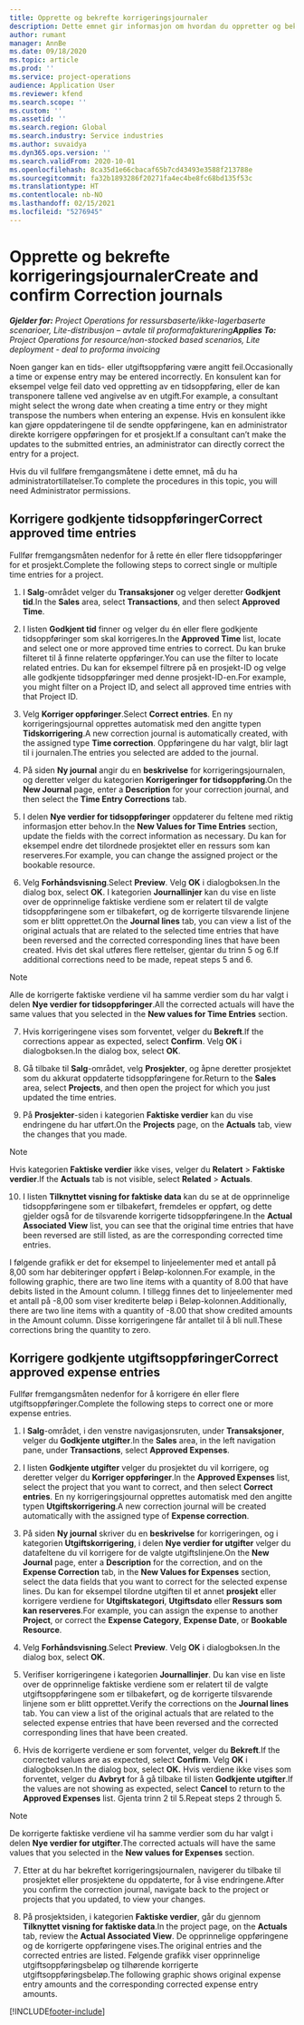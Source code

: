 ```yaml
---
title: Opprette og bekrefte korrigeringsjournaler
description: Dette emnet gir informasjon om hvordan du oppretter og bekrefter en korrigeringsjournal.
author: rumant
manager: AnnBe
ms.date: 09/18/2020
ms.topic: article
ms.prod: ''
ms.service: project-operations
audience: Application User
ms.reviewer: kfend
ms.search.scope: ''
ms.custom: ''
ms.assetid: ''
ms.search.region: Global
ms.search.industry: Service industries
ms.author: suvaidya
ms.dyn365.ops.version: ''
ms.search.validFrom: 2020-10-01
ms.openlocfilehash: 8ca35d1e66cbacaf65b7cd43493e3588f213788e
ms.sourcegitcommit: fa32b1893286f20271fa4ec4be8fc68bd135f53c
ms.translationtype: HT
ms.contentlocale: nb-NO
ms.lasthandoff: 02/15/2021
ms.locfileid: "5276945"
---
```

# <a name="create-and-confirm-correction-journals"></a><span data-ttu-id="39e38-103">Opprette og bekrefte korrigeringsjournaler</span><span class="sxs-lookup"><span data-stu-id="39e38-103">Create and confirm Correction journals</span></span>

<span data-ttu-id="39e38-104">_**Gjelder for:** Project Operations for ressursbaserte/ikke-lagerbaserte scenarioer, Lite-distribusjon – avtale til proformafakturering_</span><span class="sxs-lookup"><span data-stu-id="39e38-104">_**Applies To:** Project Operations for resource/non-stocked based scenarios, Lite deployment - deal to proforma invoicing_</span></span>

<span data-ttu-id="39e38-105">Noen ganger kan en tids- eller utgiftsoppføring være angitt feil.</span><span class="sxs-lookup"><span data-stu-id="39e38-105">Occasionally a time or expense entry may be entered incorrectly.</span></span> <span data-ttu-id="39e38-106">En konsulent kan for eksempel velge feil dato ved oppretting av en tidsoppføring, eller de kan transponere tallene ved angivelse av en utgift.</span><span class="sxs-lookup"><span data-stu-id="39e38-106">For example, a consultant might select the wrong date when creating a time entry or they might transpose the numbers when entering an expense.</span></span> <span data-ttu-id="39e38-107">Hvis en konsulent ikke kan gjøre oppdateringene til de sendte oppføringene, kan en administrator direkte korrigere oppføringen for et prosjekt.</span><span class="sxs-lookup"><span data-stu-id="39e38-107">If a consultant can’t make the updates to the submitted entries, an administrator can directly correct the entry for a project.</span></span>

<span data-ttu-id="39e38-108">Hvis du vil fullføre fremgangsmåtene i dette emnet, må du ha administratortillatelser.</span><span class="sxs-lookup"><span data-stu-id="39e38-108">To complete the procedures in this topic, you will need Administrator permissions.</span></span>

## <a name="correct-approved-time-entries"></a><span data-ttu-id="39e38-109">Korrigere godkjente tidsoppføringer</span><span class="sxs-lookup"><span data-stu-id="39e38-109">Correct approved time entries</span></span>     

<span data-ttu-id="39e38-110">Fullfør fremgangsmåten nedenfor for å rette én eller flere tidsoppføringer for et prosjekt.</span><span class="sxs-lookup"><span data-stu-id="39e38-110">Complete the following steps to correct single or multiple time entries for a project.</span></span>

1. <span data-ttu-id="39e38-111">I **Salg**-området velger du **Transaksjoner** og velger deretter **Godkjent tid**.</span><span class="sxs-lookup"><span data-stu-id="39e38-111">In the **Sales** area, select **Transactions**, and then select **Approved Time**.</span></span> 

2. <span data-ttu-id="39e38-112">I listen **Godkjent tid** finner og velger du én eller flere godkjente tidsoppføringer som skal korrigeres.</span><span class="sxs-lookup"><span data-stu-id="39e38-112">In the **Approved Time** list, locate and select one or more approved time entries to correct.</span></span> <span data-ttu-id="39e38-113">Du kan bruke filteret til å finne relaterte oppføringer.</span><span class="sxs-lookup"><span data-stu-id="39e38-113">You can use the filter to locate related entries.</span></span> <span data-ttu-id="39e38-114">Du kan for eksempel filtrere på en prosjekt-ID og velge alle godkjente tidsoppføringer med denne prosjekt-ID-en.</span><span class="sxs-lookup"><span data-stu-id="39e38-114">For example, you might filter on a Project ID, and select all approved time entries with that Project ID.</span></span>

3. <span data-ttu-id="39e38-115">Velg **Korriger oppføringer**.</span><span class="sxs-lookup"><span data-stu-id="39e38-115">Select **Correct entries**.</span></span> <span data-ttu-id="39e38-116">En ny korrigeringsjournal opprettes automatisk med den angitte typen **Tidskorrigering**.</span><span class="sxs-lookup"><span data-stu-id="39e38-116">A new correction journal is automatically created, with the assigned type **Time correction**.</span></span> <span data-ttu-id="39e38-117">Oppføringene du har valgt, blir lagt til i journalen.</span><span class="sxs-lookup"><span data-stu-id="39e38-117">The entries you selected are added to the journal.</span></span> 

4. <span data-ttu-id="39e38-118">På siden **Ny journal** angir du en **beskrivelse** for korrigeringsjournalen, og deretter velger du kategorien **Korrigeringer for tidsoppføring**.</span><span class="sxs-lookup"><span data-stu-id="39e38-118">On the **New Journal** page, enter a **Description** for your correction journal, and then select the **Time Entry Corrections** tab.</span></span>  

5. <span data-ttu-id="39e38-119">I delen **Nye verdier for tidsoppføringer** oppdaterer du feltene med riktig informasjon etter behov.</span><span class="sxs-lookup"><span data-stu-id="39e38-119">In the **New Values for Time Entries** section, update the fields with the correct information as necessary.</span></span> <span data-ttu-id="39e38-120">Du kan for eksempel endre det tilordnede prosjektet eller en ressurs som kan reserveres.</span><span class="sxs-lookup"><span data-stu-id="39e38-120">For example, you can change the assigned project or the bookable resource.</span></span>

6. <span data-ttu-id="39e38-121">Velg **Forhåndsvisning**.</span><span class="sxs-lookup"><span data-stu-id="39e38-121">Select **Preview**.</span></span> <span data-ttu-id="39e38-122">Velg **OK** i dialogboksen.</span><span class="sxs-lookup"><span data-stu-id="39e38-122">In the dialog box, select **OK**.</span></span> <span data-ttu-id="39e38-123">I kategorien **Journallinjer** kan du vise en liste over de opprinnelige faktiske verdiene som er relatert til de valgte tidsoppføringene som er tilbakeført, og de korrigerte tilsvarende linjene som er blitt opprettet.</span><span class="sxs-lookup"><span data-stu-id="39e38-123">On the **Journal lines** tab, you can view a list of the original actuals that are related to the selected time entries that have been reversed and the corrected corresponding lines that have been created.</span></span> <span data-ttu-id="39e38-124">Hvis det skal utføres flere rettelser, gjentar du trinn 5 og 6.</span><span class="sxs-lookup"><span data-stu-id="39e38-124">If additional corrections need to be made, repeat steps 5 and 6.</span></span> 

> [!NOTE]
> <span data-ttu-id="39e38-125">Alle de korrigerte faktiske verdiene vil ha samme verdier som du har valgt i delen **Nye verdier for tidsoppføringer**.</span><span class="sxs-lookup"><span data-stu-id="39e38-125">All the corrected actuals will have the same values that you selected in the **New values for Time Entries** section.</span></span>

7. <span data-ttu-id="39e38-126">Hvis korrigeringene vises som forventet, velger du **Bekreft**.</span><span class="sxs-lookup"><span data-stu-id="39e38-126">If the corrections appear as expected, select **Confirm**.</span></span> <span data-ttu-id="39e38-127">Velg **OK** i dialogboksen.</span><span class="sxs-lookup"><span data-stu-id="39e38-127">In the dialog box, select **OK**.</span></span>

8. <span data-ttu-id="39e38-128">Gå tilbake til **Salg**-området, velg **Prosjekter**, og åpne deretter prosjektet som du akkurat oppdaterte tidsoppføringene for.</span><span class="sxs-lookup"><span data-stu-id="39e38-128">Return to the **Sales** area, select **Projects**, and then open the project for which you just updated the time entries.</span></span> 

9. <span data-ttu-id="39e38-129">På **Prosjekter**-siden i kategorien **Faktiske verdier** kan du vise endringene du har utført.</span><span class="sxs-lookup"><span data-stu-id="39e38-129">On the **Projects** page, on the **Actuals** tab, view the changes that you made.</span></span> 

> [!NOTE]
> <span data-ttu-id="39e38-130">Hvis kategorien **Faktiske verdier** ikke vises, velger du **Relatert** > **Faktiske verdier**.</span><span class="sxs-lookup"><span data-stu-id="39e38-130">If the **Actuals** tab is not visible, select **Related** > **Actuals**.</span></span>  

10. <span data-ttu-id="39e38-131">I listen **Tilknyttet visning for faktiske data** kan du se at de opprinnelige tidsoppføringene som er tilbakeført, fremdeles er oppført, og dette gjelder også for de tilsvarende korrigerte tidsoppføringene.</span><span class="sxs-lookup"><span data-stu-id="39e38-131">In the **Actual Associated View** list, you can see that the original time entries that have been reversed are still listed, as are the corresponding corrected time entries.</span></span> 

<span data-ttu-id="39e38-132">I følgende grafikk er det for eksempel to linjeelementer med et antall på 8,00 som har debiteringer oppført i Beløp-kolonnen.</span><span class="sxs-lookup"><span data-stu-id="39e38-132">For example, in the following graphic, there are two line items with a quantity of 8.00 that have debits listed in the Amount column.</span></span> <span data-ttu-id="39e38-133">I tillegg finnes det to linjeelementer med et antall på -8,00 som viser krediterte beløp i Beløp-kolonnen.</span><span class="sxs-lookup"><span data-stu-id="39e38-133">Additionally, there are two line items with a quantity of -8.00 that show credited amounts in the Amount column.</span></span> <span data-ttu-id="39e38-134">Disse korrigeringene får antallet til å bli null.</span><span class="sxs-lookup"><span data-stu-id="39e38-134">These corrections bring the quantity to zero.</span></span>

 
## <a name="correct-approved-expense-entries"></a><span data-ttu-id="39e38-135">Korrigere godkjente utgiftsoppføringer</span><span class="sxs-lookup"><span data-stu-id="39e38-135">Correct approved expense entries</span></span>

<span data-ttu-id="39e38-136">Fullfør fremgangsmåten nedenfor for å korrigere én eller flere utgiftsoppføringer.</span><span class="sxs-lookup"><span data-stu-id="39e38-136">Complete the following steps to correct one or more expense entries.</span></span> 

1. <span data-ttu-id="39e38-137">I **Salg**-området, i den venstre navigasjonsruten, under **Transaksjoner**, velger du **Godkjente utgifter**.</span><span class="sxs-lookup"><span data-stu-id="39e38-137">In the **Sales** area, in the left navigation pane, under **Transactions**, select **Approved Expenses**.</span></span>

2. <span data-ttu-id="39e38-138">I listen **Godkjente utgifter** velger du prosjektet du vil korrigere, og deretter velger du **Korriger oppføringer**.</span><span class="sxs-lookup"><span data-stu-id="39e38-138">In the **Approved Expenses** list, select the project that you want to correct, and then select **Correct entries**.</span></span> <span data-ttu-id="39e38-139">En ny korrigeringsjournal opprettes automatisk med den angitte typen **Utgiftskorrigering**.</span><span class="sxs-lookup"><span data-stu-id="39e38-139">A new correction journal will be created automatically with the assigned type of **Expense correction**.</span></span> 

3. <span data-ttu-id="39e38-140">På siden **Ny journal** skriver du en **beskrivelse** for korrigeringen, og i kategorien **Utgiftskorrigering**, i delen **Nye verdier for utgifter** velger du datafeltene du vil korrigere for de valgte utgiftslinjene.</span><span class="sxs-lookup"><span data-stu-id="39e38-140">On the **New Journal** page, enter a **Description** for the correction, and on the **Expense Correction** tab, in the **New Values for Expenses** section, select the data fields that you want to correct for the selected expense lines.</span></span> <span data-ttu-id="39e38-141">Du kan for eksempel tilordne utgiften til et annet **prosjekt** eller korrigere verdiene for **Utgiftskategori**, **Utgiftsdato** eller **Ressurs som kan reserveres**.</span><span class="sxs-lookup"><span data-stu-id="39e38-141">For example, you can assign the expense to another **Project**, or correct the **Expense Category**, **Expense Date**, or **Bookable Resource**.</span></span>

4. <span data-ttu-id="39e38-142">Velg **Forhåndsvisning**.</span><span class="sxs-lookup"><span data-stu-id="39e38-142">Select **Preview**.</span></span> <span data-ttu-id="39e38-143">Velg **OK** i dialogboksen.</span><span class="sxs-lookup"><span data-stu-id="39e38-143">In the dialog box, select **OK**.</span></span> 

5. <span data-ttu-id="39e38-144">Verifiser korrigeringene i kategorien **Journallinjer**. Du kan vise en liste over de opprinnelige faktiske verdiene som er relatert til de valgte utgiftsoppføringene som er tilbakeført, og de korrigerte tilsvarende linjene som er blitt opprettet.</span><span class="sxs-lookup"><span data-stu-id="39e38-144">Verify the corrections on the **Journal lines** tab. You can view a list of the original actuals that are related to the selected expense entries that have been reversed and the corrected corresponding lines that have been created.</span></span>

6. <span data-ttu-id="39e38-145">Hvis de korrigerte verdiene er som forventet, velger du **Bekreft**.</span><span class="sxs-lookup"><span data-stu-id="39e38-145">If the corrected values are as expected, select **Confirm**.</span></span> <span data-ttu-id="39e38-146">Velg **OK** i dialogboksen.</span><span class="sxs-lookup"><span data-stu-id="39e38-146">In the dialog box, select **OK.**</span></span> <span data-ttu-id="39e38-147">Hvis verdiene ikke vises som forventet, velger du **Avbryt** for å gå tilbake til listen **Godkjente utgifter**.</span><span class="sxs-lookup"><span data-stu-id="39e38-147">If the values are not showing as expected, select **Cancel** to return to the **Approved Expenses** list.</span></span> <span data-ttu-id="39e38-148">Gjenta trinn 2 til 5.</span><span class="sxs-lookup"><span data-stu-id="39e38-148">Repeat steps 2 through 5.</span></span> 

> [!NOTE]
> <span data-ttu-id="39e38-149">De korrigerte faktiske verdiene vil ha samme verdier som du har valgt i delen **Nye verdier for utgifter**.</span><span class="sxs-lookup"><span data-stu-id="39e38-149">The corrected actuals will have the same values that you selected in the **New values for Expenses** section.</span></span>

7. <span data-ttu-id="39e38-150">Etter at du har bekreftet korrigeringsjournalen, navigerer du tilbake til prosjektet eller prosjektene du oppdaterte, for å vise endringene.</span><span class="sxs-lookup"><span data-stu-id="39e38-150">After you confirm the correction journal, navigate back to the project or projects that you updated, to view your changes.</span></span>  

8. <span data-ttu-id="39e38-151">På prosjektsiden, i kategorien **Faktiske verdier**, går du gjennom **Tilknyttet visning for faktiske data**.</span><span class="sxs-lookup"><span data-stu-id="39e38-151">In the project page, on the **Actuals** tab, review the **Actual Associated View**.</span></span> <span data-ttu-id="39e38-152">De opprinnelige oppføringene og de korrigerte oppføringene vises.</span><span class="sxs-lookup"><span data-stu-id="39e38-152">The original entries and the corrected entries are listed.</span></span> <span data-ttu-id="39e38-153">Følgende grafikk viser opprinnelige utgiftsoppføringsbeløp og tilhørende korrigerte utgiftsoppføringsbeløp.</span><span class="sxs-lookup"><span data-stu-id="39e38-153">The following graphic shows original expense entry amounts and the corresponding corrected expense entry amounts.</span></span> 




[!INCLUDE[footer-include](../includes/footer-banner.md)]